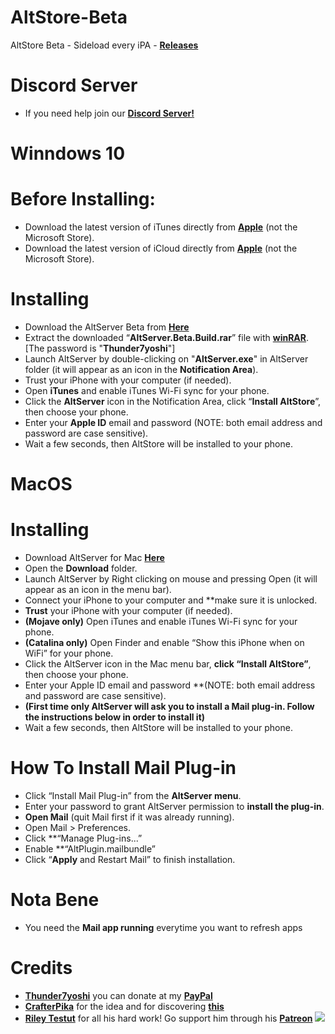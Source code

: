 # AltStore-Beta
AltStore Beta - Sideload every iPA - **[Releases](https://github.com/Thunder7yoshi/AltStore-Beta/releases/)**

# Discord Server
- If you need help join our **[Discord Server!](https://discord.gg/XP4nfJ5)**

# Winndows 10
# Before Installing:
- Download the latest version of iTunes directly from **[Apple](http://updates-http.cdn-apple.com/2020/windows/061-63189-20200127-45CC5012-412C-11EA-9F9C-0A2AB8D46CF0/iTunes64Setup.exe)** (not the Microsoft Store).
- Download the latest version of iCloud directly from **[Apple](http://updates-http.cdn-apple.com/2020/windows/061-61608-20200122-4464F20E-3D7D-11EA-ADA8-880F4463EB08/iCloudSetup.exe)** (not the Microsoft Store).
# Installing
- Download the AltServer Beta from **[Here](https://github.com/Thunder7yoshi/AltStore-Beta/releases/download/v1.3b3-1.3b3/AltServer.Beta.Build.rar)**
- Extract the downloaded “**AltServer.Beta.Build.rar**” file with **[winRAR](https://www.rarlab.com/rar/winrar-x64-580.exe)**. [The password is "**Thunder7yoshi**"]
- Launch AltServer by double-clicking on "**AltServer.exe**" in AltServer folder
  (it will appear as an icon in the **Notification Area**).
- Trust your iPhone with your computer (if needed).
- Open **iTunes** and enable iTunes Wi-Fi sync for your phone.
- Click the **AltServer** icon in the Notification Area, click “**Install AltStore**”, then choose your phone.
- Enter your **Apple ID** email and password (NOTE: both email address and password are case sensitive).
- Wait a few seconds, then AltStore will be installed to your phone.





# MacOS
# Installing
- Download AltServer for Mac **[Here](https://github.com/Thunder7yoshi/AltStore-Beta/releases/download/v1.3b3-1.3b3/AltServer.Beta.MacOS.zip)**
- Open the **Download** folder.
- Launch AltServer by Right clicking on mouse and pressing Open (it will appear as an icon in the menu bar).
- Connect your iPhone to your computer and **make sure it is unlocked.
- **Trust** your iPhone with your computer (if needed).
- **(Mojave only)** Open iTunes and enable iTunes Wi-Fi sync for your phone.
- **(Catalina only)** Open Finder and enable “Show this iPhone when on WiFi” for your phone.
- Click the AltServer icon in the Mac menu bar, **click “Install AltStore”**, then choose your phone. 
- Enter your Apple ID email and password **(NOTE: both email address and password are case sensitive).
- **(First time only AltServer will ask you to install a Mail plug-in. Follow the instructions below in order to install it)**
- Wait a few seconds, then AltStore will be installed to your phone.
# How To Install Mail Plug-in
- Click “Install Mail Plug-in” from the **AltServer menu**.
- Enter your password to grant AltServer permission to **install the plug-in**.
- **Open Mail** (quit Mail first if it was already running).
- Open Mail > Preferences.
- Click **“Manage Plug-ins...”
- Enable **“AltPlugin.mailbundle”
- Click “**Apply** and Restart Mail” to finish installation.
# Nota Bene
- You need the **Mail app running** everytime you want to refresh apps


# Credits
- **[Thunder7yoshi](https://twitter.com/Thunder7yoshi)** you can donate at my **[PayPal](https://www.paypal.me/Thunder7yoshi)**
- **[CrafterPika](https://twitter.com/CrafterPika)** for the idea and for discovering **[this](https://github.com/CrafterPika/altstore_ipas)**
- **[Riley Testut](https://twitter.com/rileytestut)** for all his hard work! Go support him through his **[Patreon](https://www.patreon.com/rileytestut)**
![](https://i.imgur.com/ItyPORZ.png)
